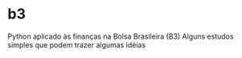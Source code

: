 # b3
Python aplicado às finanças na Bolsa Brasileira (B3)
Alguns estudos simples que podem trazer algumas idéias 
